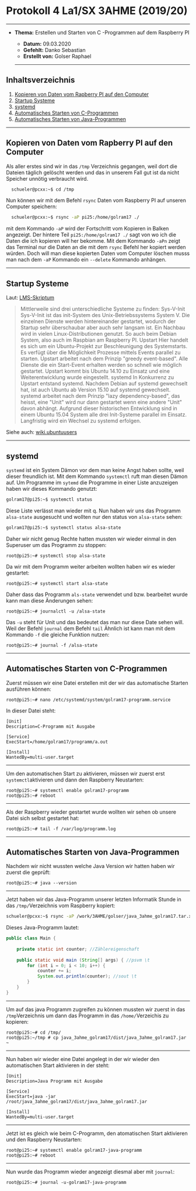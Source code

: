 # Protokoll 4 La1/SX 3AHME (2019/20)

-------------------------

* **Thema:** Erstellen und Starten von C -Programmen auf dem Raspberry PI
  * **Datum:** 09.03.2020
  * **Gefehlt:** Danko Sebastian
  * **Erstellt von:** Golser Raphael
  
  -------------------------------------------------------
  
## Inhaltsverzeichnis

1. [Kopieren von Daten vom Rapberry PI auf den Computer](#kopieren-von-daten-vom-rapberry-pi-auf-den-computer)
2. [Startup Systeme](#startup-systeme)
2. [systemd](#systemd)
3. [Automatisches Starten von C-Programmen](#automatisches-starten-von-c-programmen)
4. [Automatisches Starten von Java-Programmen](#automatisches-starten-von-java-programmen)

----------------------------------------------------------

## Kopieren von Daten vom Rapberry PI auf den Computer

Als aller erstes sind wir in das ````/tmp```` Verzeichnis gegangen, weil dort die Dateien täglich gelöscht werden und das in unserem Fall gut ist da nicht Speicher unnötig verbraucht wird.
````bash
  schueler@pcxx:~$ cd /tmp
  ````
Nun können wir mit dem Befehl ````rsync```` Daten vom Raspberry PI auf unseren Computer speichern:
````bash
  schueler@pcxx:~$ rsync -aP pi25:/home/golram17 ./
  ````
  mit dem Kommando ````-aP```` wird der Fortschritt vom Kopieren in Balken angezeigt. Der hintere Teil ````pi25:/home/golram17 ./```` sagt von wo ich die Daten die ich kopieren will her bekomme.
  Mit dem Kommando ````-aPn```` zeigt das Terminal nur die Daten an die mit dem ````rsync```` Befehl her kopiert werden würden. Doch will man diese kopierten Daten vom Computer löschen musss man nach dem ````-aP```` Kommando ein ````--delete```` Kommando anhängen.
  
  -----------------------------------------------------------
  
  ## Startup Systeme
  Laut: [LMS-Skriptum](https://lms.at/dotlrn/classes/informatik/610437.3AHME_LA1SX.19_20/xolrn/9F2714A93B69A.symlink?resource_id=0-420357452&m=view#155470713)
  > Mittlerweile sind drei unterschiedliche Systeme zu finden:
    Sys-V-Init
    Sys-V-Init ist das init-System des Unix-Betriebssystems System V. Die einzelnen Dienste werden hintereinander gestartet,      wodurch der Startup sehr überschaubar aber auch sehr langsam ist. Ein Nachbau wird in vielen Linux-Distributionen genutzt. So auch beim Debian System, also auch im Raspbian am Raspberry PI.
    Upstart
    Hier handelt es sich um ein Ubuntu-Projekt zur Beschleunigung des Systemstarts. Es verfügt über die Möglichkeit Prozesse mittels Events parallel zu starten. Upstart arbeitet nach dem Prinzip "greedy event-based". Alle Dienste die ein Start-Event erhalten werden so schnell wie möglich gestartet.
    Upstart kommt bis Ubuntu 14.10 zu Einsatz und eine Weiterentwicklung wurde eingestellt.
    systemd
    In Konkurrenz zu Upstart entstand systemd. Nachdem Debian auf systemd gewechselt hat, ist auch Ubuntu ab Version 15.10 auf systemd gewechselt. systemd arbeitet nach dem Prinzip "lazy dependency-based", das heisst, eine "Unit" wird nur dann gestartet wenn eine andere "Unit" davon abhängt.
    Aufgrund dieser historischen Entwicklung sind in einem Ubuntu 15.04 System alle drei Init-Systeme parallel im Einsatz. Langfristig wird ein Wechsel zu systemd erfolgen.
   
   Siehe auch: [wiki.ubuntuusers](https://wiki.ubuntuusers.de/Dienste/)
  
  -------------------------------------------------------------------
  
  ## systemd
  
  ````systemd```` ist ein System Dämon vor dem man keine Angst haben sollte, weil dieser freundlich ist.
  Mit dem Kommando ````systemctl```` ruft man diesen Dämon auf.
  Um Programme im ````sytemd```` die Programme in einer Liste anzuzeigen haben wir dieses Kommando genutzt:
  ````bash
  golram17@pi25:~$ systemctl status
  ````
  Diese Liste verlässt man wieder mit q.
  Nun haben wir uns das Programm ````alsa-state```` ausgesucht und wollten nur den status von ````alsa-state```` sehen:
  ````bash
  golram17@pi25:~$ systemctl status alsa-state
  ````
  Daher wir nicht genug Rechte hatten mussten wir wieder einmal in den Superuser um das Programm zu stoppen:
  ````
  root@pi25:~# systemctl stop alsa-state
  ````
  Da wir mit dem Programm weiter arbeiten wollten haben wir es wieder gestartet:
  ````
  root@pi25:~# systemctl start alsa-state
  ````
  Daher dass das Programm ````als-state```` verwendet und bzw. bearbeitet wurde kann man diese Änderungen sehen:
  ````
  root@pi25:~# journalctl -u /alsa-state
  ````
  Das ````-u```` steht für Unit und das bedeutet das man nur diese Date sehen will.
  Weil der Befehl ````journal```` dem Befehl ````tail```` Ähnlich ist kann man mit dem Kommando ````-f```` die gleiche Funktion nutzen:
  ````
  root@pi25:~# journal -f /alsa-state
 ````
 
 ---------------------------------------
 
 ## Automatisches Starten von C-Programmen
 
 Zuerst müssen wir eine Datei erstellen mit der wir das automatische Starten ausführen können:
 ````
 root@pi25:~# nano /etc/systemd/system/golram17-programm.service
 ````
 In dieser Datei steht:
 ````
 [Unit]
 Description=C-Programm mit Ausgabe
 
 [Service]
 ExecStart=/home/golram17/programm/a.out
 
 [Install]
 WantedBy=multi-user.target
 ````
 
 ---------------------------------------------------------
 
 Um den automatischen Start zu aktivieren, müssen wir zuerst erst ````systemctl````aktivieren und dann den Raspberry Neustarten:
 ````
 root@pi25:~# systemctl enable golram17-programm
 root@pi25:~# reboot
 ````
 
 -------------------------------------------------------------
 
 Als der Raspberry wieder gestartet wurde wollten wir sehen ob unsere Datei sich selbst gestartet hat:
 ````
 root@pi25:~# tail -f /var/log/programm.log
 ````
 
 --------------------------------------------------------
 
 ## Automatisches Starten von Java-Programmen
 
 Nachdem wir nicht wussten welche Java Version wir hatten haben wir zuerst die geprüft:
 ````
 root@pi25:~# java --version
 ````

--------------------------------------------------

Jetzt haben wir das Java-Programm unserer letzten Informatik Stunde in das ````/tmp/````Verzeichnis vom Raspberry kopiert:
````bash
schueler@pcxx:~$ rsync -aP /work/3AHME/golser/java_3ahme_golram17.tar.xz pi25 /tmp/
````

Dieses Java-Programm lautet:
````java
public class Main {
    
    private static int counter; //Zählereigenschaft
    
    public static void main (String[] args) { //psvm \t
        for (int i = 0; i < 10; i++) {
            counter += i;
            System.out.println(counter); //sout \t
        }
    }
}
````

--------------------------------------------------------------

Um auf das java Programm zugreifen zu können mussten wir zuerst in das ````/tmp````Verzeichnis um dann das Programm in das ````/home/````Verzeichis zu kopieren:
````
root@pi25:~# cd /tmp/
root@pi25:~/tmp # cp java_3ahme_golram17/dist/java_3ahme_golram17.jar ~
````

----------------------------------------------------------------

Nun haben wir wieder eine Datei angelegt in der wir wieder den automatischen Start aktivieren in der steht:
````
[Unit]
Description=Java Programm mit Ausgabe

[Service]
ExecStart=java -jar /root/java_3ahme_golram17/dist/java_3ahme_golram17.jar

[Install]
WantedBy=multi-user.target
````

------------------------------------------

Jetzt ist es gleich wie beim C-Programm, den atomatischen Start aktivieren und den Raspberry Neustarten:
````
root@pi25:~# systemctl enable golram17-java-programm
root@pi25:~# reboot
````

---------------------------------------------------------

Nun wurde das Programm wieder angezeigt diesmal aber mit ````journal````:
````
root@pi25:~# journal -u-golram17-java-programm
````
